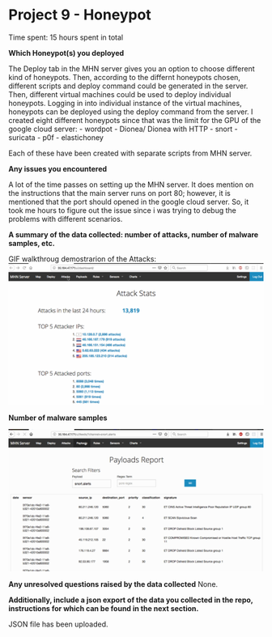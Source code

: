 # Project 9 - Honeypot

Time spent: 15 hours spent in total

  **Which Honeypot(s) you deployed**
  
The Deploy tab in the MHN server gives you an option to choose different kind of honeypots. Then, according to the differnt honeypots chosen, different scripts and deploy command could be generated in the server. Then, different virtual machines could be used to deploy individual honeypots. Logging in into individual instance of the virtual machines, honeypots can be deployed using the deploy command from the server. I created eight different honeypots since that was the limit for the GPU of the google cloud server:
      - wordpot
      - Dionea/ Dionea with HTTP
      - snort
      - suricata
      - p0f
      - elastichoney
   
Each of these have been created with separate scripts from MHN server.
  
  
  **Any issues you encountered**
  
 A lot of the time passes on setting up the MHN server. It does mention on the instructions that the main server runs on port 80; however, it is mentioned that the port should opened in the google cloud server. So, it took me hours to figure out the issue since i was trying to debug the problems with different scenarios.
  
  **A summary of the data collected: number of attacks, number of malware samples, etc.**

 GIF walkthroug demostrarion of the Attacks:
  <img src="https://github.com/Ankit-Shrestha/Week9-Honeypot/blob/master/attacks_mhn.gif" width="800">
  
  **Number of malware samples**
  
  <img src="https://github.com/Ankit-Shrestha/Week9-Honeypot/blob/master/malware_samples.gif" width="800">
  
  **Any unresolved questions raised by the data collected**
 None.
 
 
  **Additionally, include a json export of the data you collected in the repo, instructions for which can be found in the next section.**
 
 JSON file has been uploaded. 
  